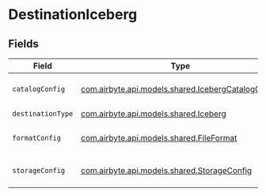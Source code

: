 # DestinationIceberg


## Fields

| Field                                                                                             | Type                                                                                              | Required                                                                                          | Description                                                                                       |
| ------------------------------------------------------------------------------------------------- | ------------------------------------------------------------------------------------------------- | ------------------------------------------------------------------------------------------------- | ------------------------------------------------------------------------------------------------- |
| `catalogConfig`                                                                                   | [com.airbyte.api.models.shared.IcebergCatalogConfig](../../models/shared/IcebergCatalogConfig.md) | :heavy_check_mark:                                                                                | Catalog config of Iceberg.                                                                        |
| `destinationType`                                                                                 | [com.airbyte.api.models.shared.Iceberg](../../models/shared/Iceberg.md)                           | :heavy_check_mark:                                                                                | N/A                                                                                               |
| `formatConfig`                                                                                    | [com.airbyte.api.models.shared.FileFormat](../../models/shared/FileFormat.md)                     | :heavy_check_mark:                                                                                | File format of Iceberg storage.                                                                   |
| `storageConfig`                                                                                   | [com.airbyte.api.models.shared.StorageConfig](../../models/shared/StorageConfig.md)               | :heavy_check_mark:                                                                                | Storage config of Iceberg.                                                                        |
